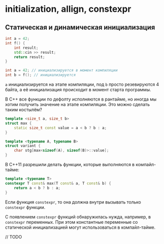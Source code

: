 # initialization, allign, constexpr

## Статическая и динамическая инициализация

```c++
int a = 42;
int f() {
    int result;
    std::cin >> result;
    return result;
}

int a = 42; // инициализируется в момент компиляции
int b = f(); // инициализируется
```

`a` инициализируется на этапе компиляции, под `b` просто резевируются 4 байта, а её инициализация происходит в момент старта программы. 

В C++ все функции по дефолту исполняются в рантайме, но иногда мы хотим получить значение на этапе компиляции. Это можно сделать таким костылём?

```c++
template <size_t a, size_t b>
struct max {
    static size_t const value = a < b ? b : a;
}

template <typename A, typename B>
struct variant {
    char stg[max<sizeof(A), sizeof(B)>::value];
}

```

В C++11 разрешили делать функции, которые выполняются в компайл-тайме:

```c++
template <typename T>
constexpr T const& max(T const& a, T const& b) {
    return a < b ? b : a;
}
```

Если функция `constexpr`, то она должна внутри вызывать только `constexpr` функции.

С появлением `constexpr` функций обнаружилась нужда, например, в `constexpr` переменных. При этом константные переменные со статической инициализацией могут использоваться в компайл-тайме.

// TODO